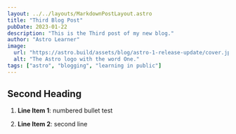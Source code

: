 ```yaml
---
layout: ../../layouts/MarkdownPostLayout.astro
title: "Third Blog Post"
pubDate: 2023-01-22
description: "This is the Third post of my new blog."
author: "Astro Learner"
image:
  url: "https://astro.build/assets/blog/astro-1-release-update/cover.jpeg"
  alt: "The Astro logo with the word One."
tags: ["astro", "blogging", "learning in public"]
---
```


## Second Heading

1. **Line Item 1**: numbered bullet test

2. **Line Item 2**: second line
